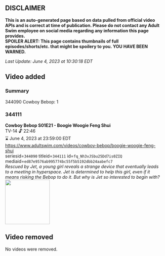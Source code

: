 ## DISCLAIMER
**This is an auto-generated page based on data pulled from official video APIs and is correct at time of publication. Please do not contact any Adult Swim employee on social media regarding any information this page provides.**  
**SPOILER ALERT: This page contains thumbnails of full episodes/shorts/etc. that might be spoilery to you. YOU HAVE BEEN WARNED.**  

_Last Update: June 4, 2023 at 10:30:18 EDT_
## Video added
### Summary
344090 Cowboy Bebop: 1  
### 344111
**Cowboy Bebop S01E21 - Boogie Woogie Feng Shui**  
TV-14 🔓 22:46  
⌛ June 4, 2023 at 23:59:00 EDT  
https://www.adultswim.com/videos/cowboy-bebop/boogie-woogie-feng-shui  
seriesid=`344090` titleid=`344111` id=`fq_Nh3vJSbu25Dd7is0ZIQ` mediaid=`ed87e9576ab995774bc55f5b5192dbb24aabefc7`  
_Rescued by Jet, a young girl reveals a strange device that eventually leads to a meeting in hyperspace. Jet is determined to help this girl, even if it means risking the Bebop to do it. But why is Jet so interested to begin with?_  
<a href="https://media.cdn.adultswim.com/uploads/20200303/thumbnails/2_20331040504-cowboybebop_121.jpg"><img src="https://media.cdn.adultswim.com/uploads/20200303/thumbnails/2_20331040504-cowboybebop_121.jpg" height="144px" /></a>
## Video removed
No videos were removed.  
